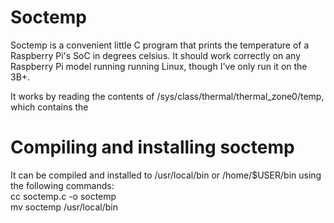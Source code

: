# Soctemp
Soctemp is a convenient little C program that prints the temperature of a Raspberry Pi's SoC in degrees celsius. It should work correctly on any Raspberry Pi model running running Linux, though I've only run it on the 3B+.  

It works by reading the contents of /sys/class/thermal/thermal_zone0/temp, which contains the 

# Compiling and installing soctemp
It can be compiled and installed to /usr/local/bin or /home/$USER/bin using the following commands:  
cc soctemp.c -o soctemp  
mv soctemp /usr/local/bin
